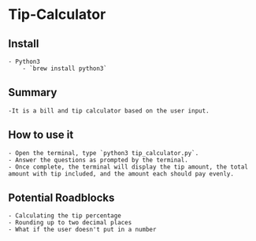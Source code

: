 # Tip-Calculator


## Install
    - Python3 
        - `brew install python3`
        

## Summary
    -It is a bill and tip calculator based on the user input.
## How to use it
    - Open the terminal, type `python3 tip_calculator.py`.
    - Answer the questions as prompted by the terminal.
    - Once complete, the terminal will display the tip amount, the total amount with tip included, and the amount each should pay evenly.
## Potential Roadblocks
    - Calculating the tip percentage
    - Rounding up to two decimal places
    - What if the user doesn't put in a number